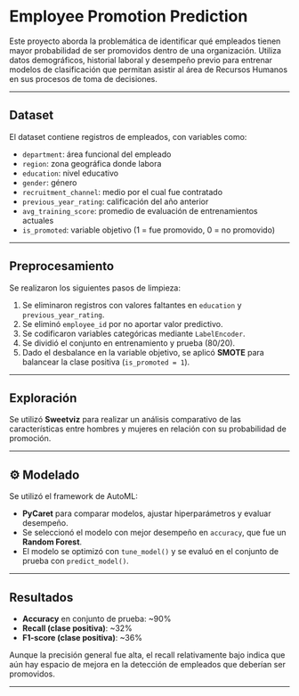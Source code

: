 #  Employee Promotion Prediction

Este proyecto aborda la problemática de identificar qué empleados tienen mayor probabilidad de ser promovidos dentro de una organización. Utiliza datos demográficos, historial laboral y desempeño previo para entrenar modelos de clasificación que permitan asistir al área de Recursos Humanos en sus procesos de toma de decisiones.

---

##  Dataset

El dataset contiene registros de empleados, con variables como:

- `department`: área funcional del empleado
- `region`: zona geográfica donde labora
- `education`: nivel educativo
- `gender`: género
- `recruitment_channel`: medio por el cual fue contratado
- `previous_year_rating`: calificación del año anterior
- `avg_training_score`: promedio de evaluación de entrenamientos actuales
- `is_promoted`: variable objetivo (1 = fue promovido, 0 = no promovido)

---

##  Preprocesamiento

Se realizaron los siguientes pasos de limpieza:

1. Se eliminaron registros con valores faltantes en `education` y `previous_year_rating`.
2. Se eliminó `employee_id` por no aportar valor predictivo.
3. Se codificaron variables categóricas mediante `LabelEncoder`.
4. Se dividió el conjunto en entrenamiento y prueba (80/20).
5. Dado el desbalance en la variable objetivo, se aplicó **SMOTE** para balancear la clase positiva (`is_promoted = 1`).

---

##  Exploración

Se utilizó **Sweetviz** para realizar un análisis comparativo de las características entre hombres y mujeres en relación con su probabilidad de promoción.

---

## ⚙ Modelado

Se utilizó el framework de AutoML:

- **PyCaret** para comparar modelos, ajustar hiperparámetros y evaluar desempeño.
- Se seleccionó el modelo con mejor desempeño en `accuracy`, que fue un **Random Forest**.
- El modelo se optimizó con `tune_model()` y se evaluó en el conjunto de prueba con `predict_model()`.

---

##  Resultados

- **Accuracy** en conjunto de prueba: ~90%
- **Recall (clase positiva)**: ~32%
- **F1-score (clase positiva)**: ~36%

Aunque la precisión general fue alta, el recall relativamente bajo indica que aún hay espacio de mejora en la detección de empleados que deberían ser promovidos.

---
